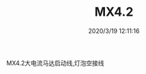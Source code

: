 ﻿---
layout: post 
title: MX4.2
tags: 
categories: wire-harness
overview: 
series: 5557
part_number: 
thumb_img: static/202003/263-thumb-20200319201213.jpg
small_img: static/202003/263-20200319201213.jpg
date: 2020/3/19 12:11:16
---


MX4.2大电流马达启动线,灯泡空接线
